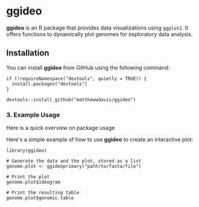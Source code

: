 # ggideo
**ggideo** is an R package that provides data visualizations using `ggplot2`. It offers functions to dynamically plot genomes for exploratory data analysis.

## Installation

You can install **ggideo** from GitHub using the following command:

```{r}
if (!requireNamespace("devtools", quietly = TRUE)) {
  install.packages("devtools")
}

devtools::install_github("matthewwdavis/ggideo")
```


### 3. **Example Usage**
Here is a quick overview on package usage

Here's a simple example of how to use **ggideo** to create an interactive plot:

```{r}
library(ggideo)

# Generate the data and the plot, stored as a list
genome.plot <- ggideoprimary("path/to/fasta/file")

# Print the plot
genome.plot$ideogram

# Print the resulting table
genome.plot$genomic.table
```
